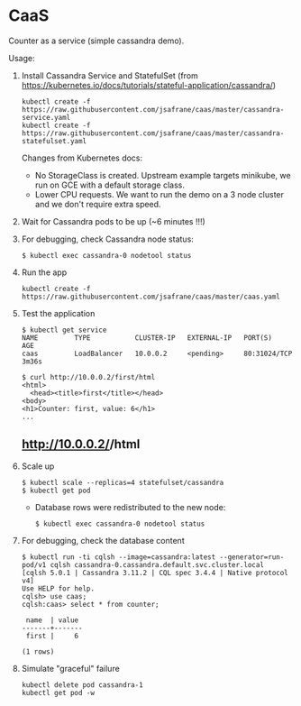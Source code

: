 # CaaS
Counter as a service (simple cassandra demo).

Usage:

1. Install Cassandra Service and StatefulSet (from https://kubernetes.io/docs/tutorials/stateful-application/cassandra/)
    ```
    kubectl create -f https://raw.githubusercontent.com/jsafrane/caas/master/cassandra-service.yaml
    kubectl create -f https://raw.githubusercontent.com/jsafrane/caas/master/cassandra-statefulset.yaml
    ```
    
    Changes from Kubernetes docs:
    * No StorageClass is created. Upstream example targets minikube, we run on GCE with a default storage class.
    * Lower CPU requests. We want to run the demo on a 3 node cluster and we don't require extra speed.

2. Wait for Cassandra pods to be up (~6 minutes !!!)

3. For debugging, check Cassandra node status:
    ```
    $ kubectl exec cassandra-0 nodetool status
    
    ```

4. Run the app
    ```
    kubectl create -f https://raw.githubusercontent.com/jsafrane/caas/master/caas.yaml
    ```

5. Test the application

    ```
    $ kubectl get service
    NAME         TYPE           CLUSTER-IP   EXTERNAL-IP   PORT(S)        AGE
    caas         LoadBalancer   10.0.0.2     <pending>     80:31024/TCP   3m36s

    $ curl http://10.0.0.2/first/html
    <html>
      <head><title>first</title></head>
    <body>
    <h1>Counter: first, value: 6</h1>
    ...
    ```

    ## http://10.0.0.2/<counter name>/html

6. Scale up
    ```
    $ kubectl scale --replicas=4 statefulset/cassandra
    $ kubectl get pod
    ```
    * Database rows were redistributed to the new node:
        ```
        $ kubectl exec cassandra-0 nodetool status
        ```

7. For debugging, check the database content
    ```
    $ kubectl run -ti cqlsh --image=cassandra:latest --generator=run-pod/v1 cqlsh cassandra-0.cassandra.default.svc.cluster.local
    [cqlsh 5.0.1 | Cassandra 3.11.2 | CQL spec 3.4.4 | Native protocol v4]
    Use HELP for help.
    cqlsh> use caas;
    cqlsh:caas> select * from counter;
    
     name  | value
    -------+-------
     first |     6
    
    (1 rows)
    ```

8. Simulate "graceful" failure
    ```
    kubectl delete pod cassandra-1
    kubectl get pod -w
    ```
